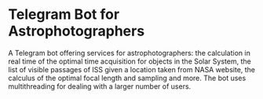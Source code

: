 # Telegram Bot for Astrophotographers
A Telegram bot offering services for astrophotographers: the calculation in real time of the optimal time acquisition for objects in the Solar System, the list of visible passages of ISS given a location
taken from NASA website, the calculus of the optimal focal length and sampling and more. The bot uses multithreading for dealing with a larger number of users.
